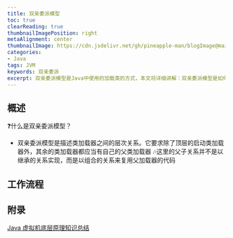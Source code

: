 ```yaml
---
title: 双亲委派模型
toc: true
clearReading: true
thumbnailImagePosition: right
metaAlignment: center
thumbnailImage: https://cdn.jsdelivr.net/gh/pineapple-man/blogImage@main/image/classloader.png
categories: 
- Java
tags: JVM
keywords: 双亲委派
excerpt: 双亲委派模型是Java中使用的加载类的方式，本文将详细讲解：双亲委派模型是如何工作的，并且我们应该如何破坏双亲委派模型
---
```

<!-- toc -->
## 概述

:question:什么是双亲委派模型？

- 双亲委派模型是描述类加载器之间的层次关系。它要求除了顶层的启动类加载器外，其余的类加载器都应当有自己的父类加载器
:notes:这里的父子关系并不是以继承的关系实现，而是以组合的关系来复用父加载器的代码

## 工作流程

## 附录

[Java 虚拟机底层原理知识总结](https://doocs.github.io/jvm/#/)
